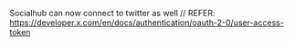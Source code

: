 Socialhub can now connect to twitter as well
// REFER: https://developer.x.com/en/docs/authentication/oauth-2-0/user-access-token
